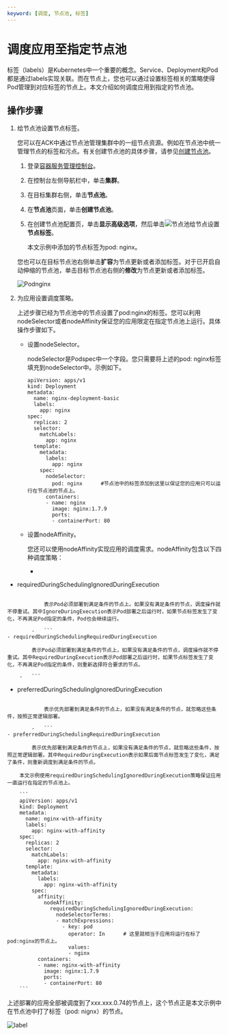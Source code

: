 ```yaml
---
keyword: [调度, 节点池, 标签]
---
```


# 调度应用至指定节点池

标签（labels）是Kubernetes中一个重要的概念。Service、Deployment和Pod都是通过labels实现关联。而在节点上，您也可以通过设置标签相关的策略使得Pod管理到对应标签的节点上。本文介绍如何调度应用到指定的节点池。

## 操作步骤

1.  给节点池设置节点标签。

    您可以在ACK中通过节点池管理集群中的一组节点资源。例如在节点池中统一管理节点的标签和污点。有关创建节点池的具体步骤，请参见[创建节点池](/intl.zh-CN/Kubernetes集群用户指南/节点管理/节点池管理/创建节点池.md)。

    1.  登录[容器服务管理控制台](https://cs.console.aliyun.com)。

    2.  在控制台左侧导航栏中，单击**集群**。

    3.  在目标集群右侧，单击**节点池**。

    4.  在**节点池**页面，单击**创建节点池**。

    5.  在创建节点池配置页，单击**显示高级选项**，然后单击![节点池](https://static-aliyun-doc.oss-accelerate.aliyuncs.com/assets/img/zh-CN/8675659951/p148967.png)给节点设置**节点标签**。

        本文示例中添加的节点标签为pod: nginx。

    您也可以在目标节点池右侧单击**扩容**为节点更新或者添加标签。对于已开启自动伸缩的节点池，单击目标节点池右侧的**修改**为节点更新或者添加标签。

    ![Podnginx](https://static-aliyun-doc.oss-accelerate.aliyuncs.com/assets/img/zh-CN/8675659951/p148973.png)

2.  为应用设置调度策略。

    上述步骤已经为节点池中的节点设置了pod:nginx的标签。您可以利用nodeSelector或者nodeAffinity保证您的应用限定在指定节点池上运行。具体操作步骤如下。

    -   设置nodeSelector。

        nodeSelector是Podspec中一个字段。您只需要将上述的pod: nginx标签填充到nodeSelector中。示例如下。

        ```
        apiVersion: apps/v1 
        kind: Deployment
        metadata:
          name: nginx-deployment-basic
          labels:
            app: nginx
        spec:
          replicas: 2
          selector:
            matchLabels:
              app: nginx
          template:
            metadata:
              labels:
                app: nginx
            spec:
              nodeSelector:
                pod: nginx      #节点池中的标签添加到这里以保证您的应用只可以运行在节点池的节点上。
              containers:
              - name: nginx
                image: nginx:1.7.9
                ports:
                - containerPort: 80
        ```

    -   设置nodeAffinity。

        您还可以使用nodeAffinity实现应用的调度需求。nodeAffinity包含以下四种调度策略：

        -   ```
- requiredDuringSchedulingIgnoredDuringExecution
```

            表示Pod必须部署到满足条件的节点上。如果没有满足条件的节点，调度操作就不停重试。其中IgnoreDuringExecution表示Pod部署之后运行时，如果节点标签发生了变化，不再满足Pod指定的条件，Pod也会继续运行。

        -   ```
- requiredDuringSchedulingRequiredDuringExecution
```

            表示Pod必须部署到满足条件的节点上，如果没有满足条件的节点，调度操作就不停重试。其中RequiredDuringExecution表示Pod部署之后运行时，如果节点标签发生了变化，不再满足Pod指定的条件，则重新选择符合要求的节点。

        -   ```
- preferredDuringSchedulingIgnoredDuringExecution
```

            表示优先部署到满足条件的节点上，如果没有满足条件的节点，就忽略这些条件，按照正常逻辑部署。

        -   ```
- preferredDuringSchedulingRequiredDuringExecution
```

            表示优先部署到满足条件的节点上，如果没有满足条件的节点，就忽略这些条件，按照正常逻辑部署。其中RequiredDuringExecution表示如果后面节点标签发生了变化，满足了条件，则重新调度到满足条件的节点。

        本文示例使用requiredDuringSchedulingIgnoredDuringExecution策略保证应用一直运行在指定的节点池上。

        ```
        apiVersion: apps/v1
        kind: Deployment
        metadata:
          name: nginx-with-affinity
          labels:
            app: nginx-with-affinity
        spec:
          replicas: 2
          selector:
            matchLabels:
              app: nginx-with-affinity
          template:
            metadata:
              labels:
                app: nginx-with-affinity
            spec:
              affinity:
                nodeAffinity:
                  requiredDuringSchedulingIgnoredDuringExecution:
                    nodeSelectorTerms:
                    - matchExpressions:
                      - key: pod
                        operator: In      # 这里就相当于应用将运行在标了pod:nginx的节点上。
                        values:
                        - nginx
              containers:
              - name: nginx-with-affinity
                image: nginx:1.7.9
                ports:
                - containerPort: 80
        ```


上述部署的应用全部被调度到了xxx.xxx.0.74的节点上，这个节点正是本文示例中在节点池中打了标签（pod: nignx）的节点。

![label](https://static-aliyun-doc.oss-accelerate.aliyuncs.com/assets/img/zh-CN/8675659951/p149116.png)

